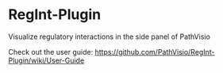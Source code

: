 # RegInt-Plugin
Visualize regulatory interactions in the side panel of PathVisio

Check out the user guide: https://github.com/PathVisio/RegInt-Plugin/wiki/User-Guide
